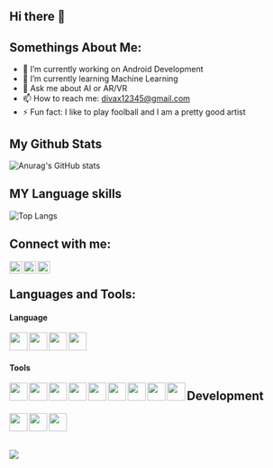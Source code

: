 ## Hi there 👋
## Somethings About Me:

- 🔭 I’m currently working on Android Development
- 🌱 I’m currently learning Machine Learning
- 💬 Ask me about AI or AR/VR
- 📫 How to reach me: divax12345@gmail.com
- ⚡ Fun fact: I like to play foolball and I am a pretty good artist

## My Github Stats
![Anurag's GitHub stats](https://github-readme-stats.vercel.app/api?username=shahdivax&show_icons=true&theme=radical)

## MY Language skills
![Top Langs](https://github-readme-stats.vercel.app/api/top-langs/?username=shahdivax&layout=compact)




## Connect with me:
[<img align="left" alt="Divax | Github" width="22px" src="https://cdn.jsdelivr.net/npm/simple-icons@v3/icons/github.svg" />](https://github.com/shahdivax)
[<img align="left" alt="Divax | LinkedIn" width="22px" src="https://uxwing.com/wp-content/themes/uxwing/download/10-brands-and-social-media/linkedin-app.svg" />](https://www.linkedin.com/in/divax-shah/)
[<img align="left" alt="Divax | Instagram" width="22px" src="https://uxwing.com/wp-content/themes/uxwing/download/10-brands-and-social-media/ig-instagram.svg" />](https://www.instagram.com/dj_shah_6045/)

<br />

## Languages and Tools:

#### Language
<img align="left" height="32" width="32" src="https://uxwing.com/wp-content/themes/uxwing/download/10-brands-and-social-media/python-programming-language.svg" />
<img align="left" height="32" width="32" src="https://uxwing.com/wp-content/themes/uxwing/download/10-brands-and-social-media/java-programming-language.svg" />
<img align="left" height="32" width="32" src="https://uxwing.com/wp-content/themes/uxwing/download/10-brands-and-social-media/c-plus-plus-programming-language.svg" />
<img align="left" height="32" width="32" src="https://uxwing.com/wp-content/themes/uxwing/download/10-brands-and-social-media/c-program.svg" />

<br/>
<br/>

#### Tools
<img align="left" height="32" width="32" src="https://upload.wikimedia.org/wikipedia/commons/9/9c/IntelliJ_IDEA_Icon.svg" />
<img align="left" height="32" width="32" src="https://uxwing.com/wp-content/themes/uxwing/download/10-brands-and-social-media/pycharm.svg" />
<img align="left" height="32" width="32" src="https://uxwing.com/wp-content/themes/uxwing/download/10-brands-and-social-media/visual-studio-code.svg" />
<img align="left" height="32" width="32" src="https://uxwing.com/wp-content/themes/uxwing/download/10-brands-and-social-media/atom-ide.svg" />
<img align="left" height="32" width="32" src="https://uxwing.com/wp-content/themes/uxwing/download/10-brands-and-social-media/firefox-browser.svg" />
<img align="left" height="32" width="32" src="https://cdn.jsdelivr.net/npm/simple-icons@v3/icons/linux.svg" />
<img align="left" height="32" width="32" src="https://uxwing.com/wp-content/themes/uxwing/download/10-brands-and-social-media/git.svg" />
<img align="left" height="32" width="32" src="https://cdn.jsdelivr.net/npm/simple-icons@v3/icons/github.svg" />
<img align="left" height="32" width="32" src="https://uxwing.com/wp-content/themes/uxwing/download/10-brands-and-social-media/google-color.svg" />

## Development
<img align="left" height="32" width="32" src="https://uxwing.com/wp-content/themes/uxwing/download/10-brands-and-social-media/google-firebase.svg" />
<img align="left" height="32" width="32" src="https://uxwing.com/wp-content/themes/uxwing/download/10-brands-and-social-media/android-studio.svg" />
<img align="left" height="32" width="32" src="https://uxwing.com/wp-content/themes/uxwing/download/07-web-app-development/sql-code.svg" />




<br/>
<br/>
<br/>

![](https://komarev.com/ghpvc/?username=shahdivax)
